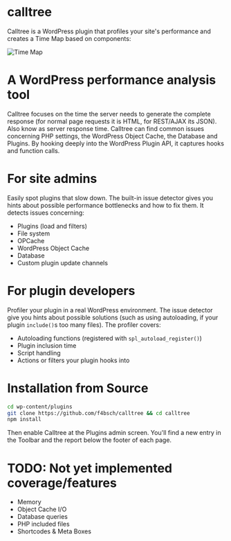 # calltree
Calltree is a WordPress plugin that profiles your site's performance and creates a Time Map based on components:

![Time Map](https://calltr.ee/wp-content/uploads/2017/09/time-map-1.png?v=2)

# A WordPress performance analysis tool
Calltree focuses on the time the server needs to generate the complete response (for normal page requests it is HTML, for REST/AJAX its JSON). Also know as server response time. Calltree can find common issues concerning PHP settings, the WordPress Object Cache, the Database and Plugins. By hooking deeply into the WordPress Plugin API, it captures hooks and function calls.


# For site admins
Easily spot plugins that slow down. The built-in issue detector gives you hints about possible performance bottlenecks and how to fix them.
It detects issues concerning:
* Plugins (load and filters)
* File system
* OPCache
* WordPress Object Cache
* Database
* Custom plugin update channels


# For plugin developers
Profiler your plugin in a real WordPress environment. The issue detector give you hints about possible solutions (such as using autoloading, if your plugin `include()`s too many files).
The profiler covers:
* Autoloading functions (registered with `spl_autoload_register()`)
* Plugin inclusion time
* Script handling
* Actions or filters your plugin hooks into

# Installation from Source
```bash
cd wp-content/plugins
git clone https://github.com/f4bsch/calltree && cd calltree
npm install

```
 
Then enable Calltree at the Plugins admin screen. You'll find a new entry in the Toolbar and the report below the footer of each page.

# TODO: Not yet implemented coverage/features
* Memory
* Object Cache I/O
* Database queries
* PHP included files
* Shortcodes & Meta Boxes
